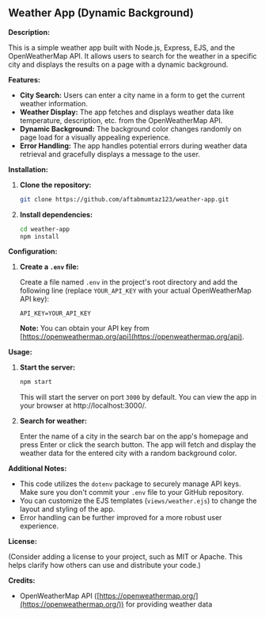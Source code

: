 ## Weather App (Dynamic Background)

**Description:**

This is a simple weather app built with Node.js, Express, EJS, and the OpenWeatherMap API. It allows users to search for the weather in a specific city and displays the results on a page with a dynamic background.

**Features:**

- **City Search:** Users can enter a city name in a form to get the current weather information.
- **Weather Display:** The app fetches and displays weather data like temperature, description, etc. from the OpenWeatherMap API.
- **Dynamic Background:** The background color changes randomly on page load for a visually appealing experience.
- **Error Handling:** The app handles potential errors during weather data retrieval and gracefully displays a message to the user.

**Installation:**

1. **Clone the repository:**

   ```bash
   git clone https://github.com/aftabmumtaz123/weather-app.git
   ```

2. **Install dependencies:**

   ```bash
   cd weather-app
   npm install
   ```

**Configuration:**

1. **Create a `.env` file:**

   Create a file named `.env` in the project's root directory and add the following line (replace `YOUR_API_KEY` with your actual OpenWeatherMap API key):

   ```
   API_KEY=YOUR_API_KEY
   ```

   **Note:** You can obtain your API key from [https://openweathermap.org/api](https://openweathermap.org/api).

**Usage:**

1. **Start the server:**

   ```bash
   npm start
   ```

   This will start the server on port `3000` by default. You can view the app in your browser at http://localhost:3000/.

2. **Search for weather:**

   Enter the name of a city in the search bar on the app's homepage and press Enter or click the search button. The app will fetch and display the weather data for the entered city with a random background color.

**Additional Notes:**

- This code utilizes the `dotenv` package to securely manage API keys. Make sure you don't commit your `.env` file to your GitHub repository.
- You can customize the EJS templates (`views/weather.ejs`) to change the layout and styling of the app.
- Error handling can be further improved for a more robust user experience.

**License:**

(Consider adding a license to your project, such as MIT or Apache. This helps clarify how others can use and distribute your code.)

**Credits:**

- OpenWeatherMap API ([https://openweathermap.org/](https://openweathermap.org/)) for providing weather data
